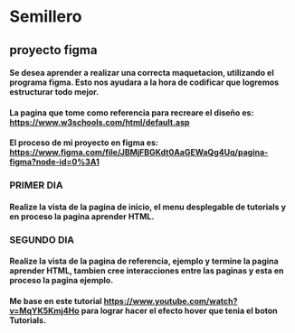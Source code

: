 # Semillero
## proyecto figma
#### Se desea aprender a realizar una correcta maquetacion, utilizando el programa figma. Esto nos ayudara a la hora de codificar que logremos estructurar todo mejor.
#### La pagina que tome como referencia para recreare el diseño es: https://www.w3schools.com/html/default.asp
#### El proceso de mi proyecto en figma es: https://www.figma.com/file/JBMjFBGKdt0AaGEWaQg4Uq/pagina-figma?node-id=0%3A1
### PRIMER DIA 
#### Realize la vista de la pagina de inicio, el menu desplegable de tutorials y en proceso la pagina aprender HTML.
### SEGUNDO DIA 
#### Realize la vista de la pagina de referencia, ejemplo y termine la pagina aprender HTML, tambien cree interacciones entre las paginas y esta en proceso la pagina ejemplo.
#### Me base en este tutorial https://www.youtube.com/watch?v=MqYK5Kmj4Ho para lograr hacer el efecto hover que tenia el boton Tutorials.



